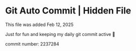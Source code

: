 # Git Auto Commit | Hidden File

This file was added Feb 12, 2025

Just for fun and keeping my daily git commit active 🤪

commit number: 2237284
